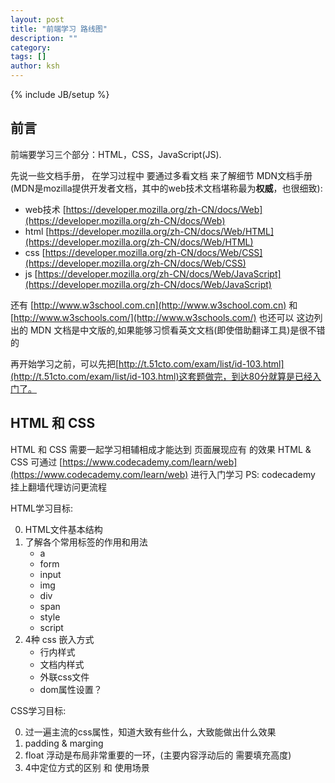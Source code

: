 ```yaml
---
layout: post
title: "前端学习 路线图"
description: ""
category: 
tags: []
author: ksh
---
```

{% include JB/setup %}

## 前言
前端要学习三个部分：HTML，CSS，JavaScript(JS).

先说一些文档手册， 在学习过程中 要通过多看文档 来了解细节
MDN文档手册(MDN是mozilla提供开发者文档，其中的web技术文档堪称最为**权威**，也很细致):

 * web技术 [https://developer.mozilla.org/zh-CN/docs/Web](https://developer.mozilla.org/zh-CN/docs/Web)
 * html [https://developer.mozilla.org/zh-CN/docs/Web/HTML](https://developer.mozilla.org/zh-CN/docs/Web/HTML)
 * css [https://developer.mozilla.org/zh-CN/docs/Web/CSS](https://developer.mozilla.org/zh-CN/docs/Web/CSS)
 * js [https://developer.mozilla.org/zh-CN/docs/Web/JavaScript](https://developer.mozilla.org/zh-CN/docs/Web/JavaScript)

还有 [http://www.w3school.com.cn](http://www.w3school.com.cn) 和 [http://www.w3schools.com/](http://www.w3schools.com/) 也还可以
这边列出的 MDN 文档是中文版的,如果能够习惯看英文文档(即使借助翻译工具)是很不错的 

再开始学习之前，可以先把[http://t.51cto.com/exam/list/id-103.html](http://t.51cto.com/exam/list/id-103.html)这套题做完，到达80分就算是已经入门了。

## HTML 和 CSS 
HTML 和 CSS 需要一起学习相辅相成才能达到 页面展现应有 的效果
HTML & CSS 可通过 [https://www.codecademy.com/learn/web](https://www.codecademy.com/learn/web) 进行入门学习
PS: codecademy 挂上翻墙代理访问更流程

HTML学习目标:

0. HTML文件基本结构
0. 了解各个常用标签的作用和用法
	* a
	* form
	* input
	* img
	* div
	* span
	* style
	* script
0. 4种 css 嵌入方式
	* 行内样式
	* 文档内样式
	* 外联css文件
	* dom属性设置？

CSS学习目标:

0. 过一遍主流的css属性，知道大致有些什么，大致能做出什么效果
0. padding & marging
0. float 浮动是布局非常重要的一环，(主要内容浮动后的 需要填充高度) 
0. 4中定位方式的区别 和 使用场景



